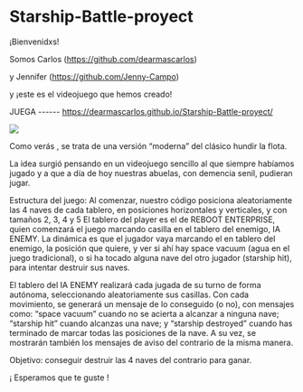 # Starship-Battle-proyect

¡Bienvenidxs!

Somos Carlos		(https://github.com/dearmascarlos)

y   Jennifer		(https://github.com/Jenny-Campo)


y ¡este es el videojuego que hemos creado!

JUEGA ------   https://dearmascarlos.github.io/Starship-Battle-proyect/


![](https://media.discordapp.net/attachments/996868141248417802/1002292367254114374/Starship_Battle.png)


Como verás , se trata de una versión “moderna” del clásico hundir la flota.

La idea surgió pensando en un videojuego sencillo al que siempre habíamos jugado y a que a día de hoy nuestras abuelas, con demencia senil, pudieran jugar.


Estructura del juego:
Al comenzar, nuestro código posiciona aleatoriamente las 4 naves de cada tablero, en posiciones horizontales y verticales, y con tamaños 2, 3, 4 y 5
El tablero del player es el de REBOOT ENTERPRISE, quien comenzará el juego marcando casilla en el tablero del enemigo, IA ENEMY.
La dinámica es que el jugador vaya marcando el en tablero del enemigo, la posición que quiere, y ver si ahí hay space vacuum (agua en el juego tradicional), o si ha tocado alguna nave del otro jugador (starship hit), para intentar destruir sus naves.

El tablero del IA ENEMY realizará cada jugada de su turno de forma autónoma, seleccionando aleatoriamente sus casillas.
Con cada movimiento, se generará un mensaje de lo conseguido (o no), con mensajes como: “space vacuum” cuando no se acierta a alcanzar a ninguna nave; “starship hit” cuando alcanzas una nave; y “starship destroyed” cuando has terminado de marcar todas las posiciones de la nave. A su vez, se mostrarán también los mensajes de aviso del contrario de la misma manera. 

Objetivo: conseguir destruir las 4 naves del contrario para ganar.

¡ Esperamos que te guste !